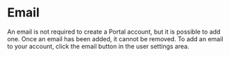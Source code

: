 # Email
An email is not required to create a Portal account, but it is possible to add one. Once an email has been added, it cannot be removed. To add an email to your account, click the email button in the user settings area.
